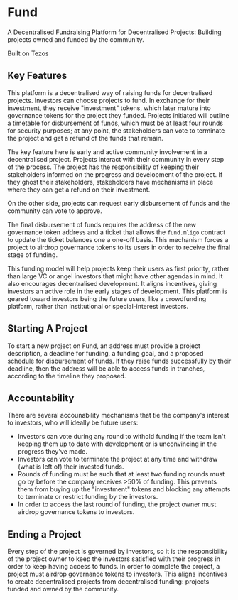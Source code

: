 # Fund
A Decentralised Fundraising Platform for Decentralised Projects: Building projects owned and funded by the community.

Built on Tezos

## Key Features

This platform is a decentralised way of raising funds for decentralised projects. Investors can choose projects to fund. In exchange for their investment, they receive "investment" tokens, which later mature into governance tokens for the project they funded. Projects initiated will outline a timetable for disbursement of funds, which must be at least four rounds for security purposes; at any point, the stakeholders can vote to terminate the project and get a refund of the funds that remain.

The key feature here is early and active community involvement in a decentralised project. Projects interact with their community in every step of the process. The project has the responsibility of keeping their stakeholders informed on the progress and development of the project. If they ghost their stakeholders, stakeholders have mechanisms in place where they can get a refund on their investment.

On the other side, projects can request early disbursement of funds and the community can vote to approve.

The final disbursement of funds requires the address of the new governance token address and a ticket that allows the `fund.mligo` contract to update the ticket balances one a one-off basis. This mechanism forces a project to airdrop governance tokens to its users in order to receive the final stage of funding.

This funding model will help projects keep their users as first priority, rather than large VC or angel investors that might have other agendas in mind. It also encourages decentralised development. It aligns incentives, giving investors an active role in the early stages of development. This platform is geared toward investors being the future users, like a crowdfunding platform, rather than institutional or special-interest investors.

## Starting A Project 

To start a new project on Fund, an address must provide a project description, a deadline for funding, a funding goal, and a proposed schedule for disbursement of funds. If they raise funds successfully by their deadline, then the address will be able to access funds in tranches, according to the timeline they proposed.

## Accountability 

There are several accounability mechanisms that tie the company's interest to investors, who will ideally be future users:
* Investors can vote during any round to withold funding if the team isn't keeping them up to date with development or is unconvincing in the progress they've made.
* Investors can vote to terminate the project at any time and withdraw (what is left of) their invested funds.
* Rounds of funding must be such that at least two funding rounds must go by before the company receives >50% of funding. This prevents them from buying up the "investment" tokens and blocking any attempts to terminate or restrict funding by the investors.
* In order to access the last round of funding, the project owner must airdrop governance tokens to investors.

## Ending a Project
Every step of the project is governed by investors, so it is the responsibility of the project owner to keep the investors satisfied with their progress in order to keep having access to funds. In order to complete the project, a project must airdrop governance tokens to investors. This aligns incentives to create decentralised projects from decentralised funding: projects funded and owned by the community.